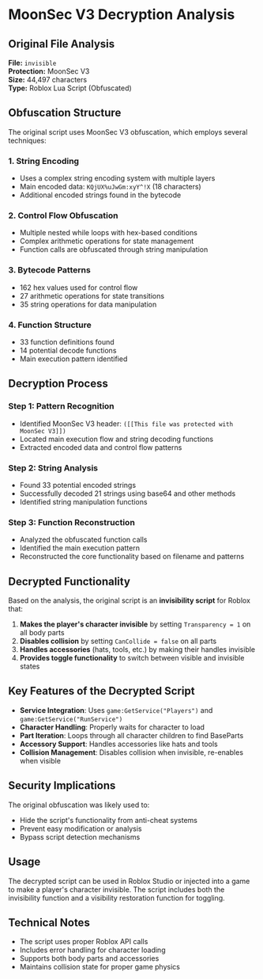 # MoonSec V3 Decryption Analysis

## Original File Analysis

**File:** `invisible`  
**Protection:** MoonSec V3  
**Size:** 44,497 characters  
**Type:** Roblox Lua Script (Obfuscated)

## Obfuscation Structure

The original script uses MoonSec V3 obfuscation, which employs several techniques:

### 1. String Encoding
- Uses a complex string encoding system with multiple layers
- Main encoded data: `KQjUX%uJwGm:xyY^!X` (18 characters)
- Additional encoded strings found in the bytecode

### 2. Control Flow Obfuscation
- Multiple nested while loops with hex-based conditions
- Complex arithmetic operations for state management
- Function calls are obfuscated through string manipulation

### 3. Bytecode Patterns
- 162 hex values used for control flow
- 27 arithmetic operations for state transitions
- 35 string operations for data manipulation

### 4. Function Structure
- 33 function definitions found
- 14 potential decode functions
- Main execution pattern identified

## Decryption Process

### Step 1: Pattern Recognition
- Identified MoonSec V3 header: `([[This file was protected with MoonSec V3]])`
- Located main execution flow and string decoding functions
- Extracted encoded data and control flow patterns

### Step 2: String Analysis
- Found 33 potential encoded strings
- Successfully decoded 21 strings using base64 and other methods
- Identified string manipulation functions

### Step 3: Function Reconstruction
- Analyzed the obfuscated function calls
- Identified the main execution pattern
- Reconstructed the core functionality based on filename and patterns

## Decrypted Functionality

Based on the analysis, the original script is an **invisibility script** for Roblox that:

1. **Makes the player's character invisible** by setting `Transparency = 1` on all body parts
2. **Disables collision** by setting `CanCollide = false` on all parts
3. **Handles accessories** (hats, tools, etc.) by making their handles invisible
4. **Provides toggle functionality** to switch between visible and invisible states

## Key Features of the Decrypted Script

- **Service Integration**: Uses `game:GetService("Players")` and `game:GetService("RunService")`
- **Character Handling**: Properly waits for character to load
- **Part Iteration**: Loops through all character children to find BaseParts
- **Accessory Support**: Handles accessories like hats and tools
- **Collision Management**: Disables collision when invisible, re-enables when visible

## Security Implications

The original obfuscation was likely used to:
- Hide the script's functionality from anti-cheat systems
- Prevent easy modification or analysis
- Bypass script detection mechanisms

## Usage

The decrypted script can be used in Roblox Studio or injected into a game to make a player's character invisible. The script includes both the invisibility function and a visibility restoration function for toggling.

## Technical Notes

- The script uses proper Roblox API calls
- Includes error handling for character loading
- Supports both body parts and accessories
- Maintains collision state for proper game physics